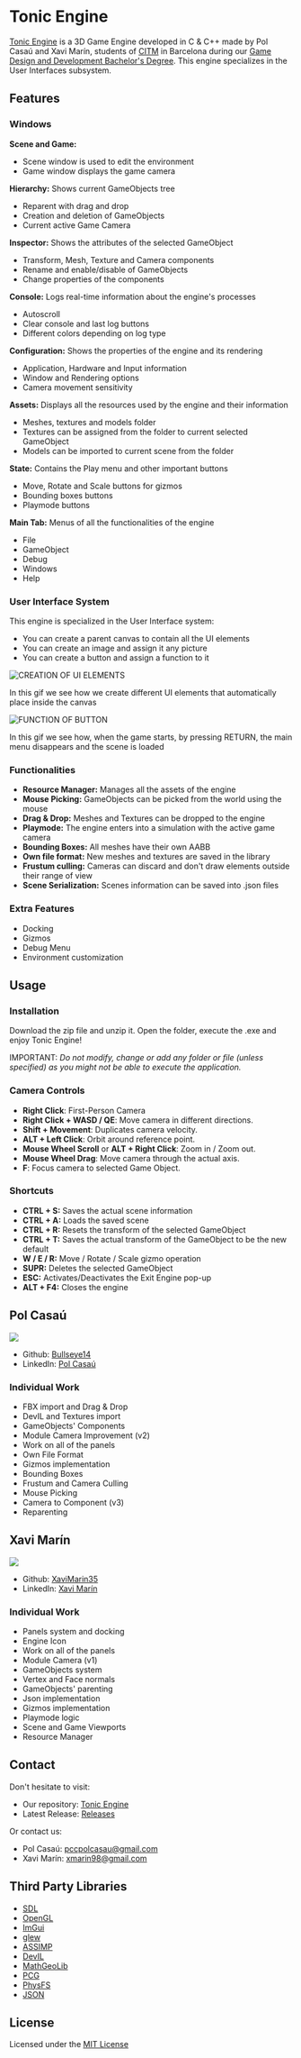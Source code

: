 # Tonic Engine

[Tonic Engine](https://github.com/xavimarin35/TonicEngine) is a 3D Game Engine developed in C & C++ made by Pol Casaú and Xavi Marín, students of [CITM](https://www.citm.upc.edu/) in Barcelona during our [Game Design and Development Bachelor's Degree](https://www.citm.upc.edu/cat/estudis/grau-videojocs-bcn/). This engine specializes in the User Interfaces subsystem.

## Features

### Windows

**Scene and Game:**
* Scene window is used to edit the environment
* Game window displays the game camera

**Hierarchy:**
Shows current GameObjects tree
* Reparent with drag and drop
* Creation and deletion of GameObjects
* Current active Game Camera

**Inspector:**
Shows the attributes of the selected GameObject
* Transform, Mesh, Texture and Camera components
* Rename and enable/disable of GameObjects
* Change properties of the components

**Console:**
Logs real-time information about the engine's processes
* Autoscroll
* Clear console and last log buttons
* Different colors depending on log type

**Configuration:**
Shows the properties of the engine and its rendering
* Application, Hardware and Input information
* Window and Rendering options
* Camera movement sensitivity

**Assets:**
Displays all the resources used by the engine and their information
* Meshes, textures and models folder
* Textures can be assigned from the folder to current selected GameObject
* Models can be imported to current scene from the folder

**State:**
Contains the Play menu and other important buttons
* Move, Rotate and Scale buttons for gizmos
* Bounding boxes buttons
* Playmode buttons

**Main Tab:**
Menus of all the functionalities of the engine
* File
* GameObject
* Debug
* Windows
* Help

### User Interface System

This engine is specialized in the User Interface system:

* You can create a parent canvas to contain all the UI elements
* You can create an image and assign it any picture
* You can create a button and assign a function to it

![CREATION OF UI ELEMENTS](https://github.com/xavimarin35/TonicEngine/blob/gh-pages/docs/gifs/Create.gif?raw=true)

In this gif we see how we create different UI elements that automatically place inside the canvas

![FUNCTION OF BUTTON](https://github.com/xavimarin35/TonicEngine/blob/gh-pages/docs/gifs/PlayMode.gif?raw=true)

In this gif we see how, when the game starts, by pressing RETURN, the main menu disappears and the scene is loaded

### Functionalities

* **Resource Manager:** Manages all the assets of the engine
* **Mouse Picking:** GameObjects can be picked from the world using the mouse
* **Drag & Drop:** Meshes and Textures can be dropped to the engine
* **Playmode:** The engine enters into a simulation with the active game camera
* **Bounding Boxes:** All meshes have their own AABB
* **Own file format:** New meshes and textures are saved in the library
* **Frustum culling:** Cameras can discard and don't draw elements outside their range of view
* **Scene Serialization:** Scenes information can be saved into .json files

### Extra Features

* Docking
* Gizmos
* Debug Menu
* Environment customization

## Usage

### Installation

Download the zip file and unzip it. Open the folder, execute the .exe and enjoy Tonic Engine!

IMPORTANT: *Do not modify, change or add any folder or file (unless specified) as you might not be able to execute the application.*

### Camera Controls

* **Right Click**: First-Person Camera
* **Right Click + WASD / QE**: Move camera in different directions.
* **Shift + Movement**: Duplicates camera velocity.
* **ALT + Left Click**: Orbit around reference point.
* **Mouse Wheel Scroll** or **ALT + Right Click**: Zoom in / Zoom out.
* **Mouse Wheel Drag**: Move camera through the actual axis.
* **F**: Focus camera to selected Game Object.

### Shortcuts

* **CTRL + S:** Saves the actual scene information
* **CTRL + A:** Loads the saved scene
* **CTRL + R:** Resets the transform of the selected GameObject
* **CTRL + T:** Saves the actual transform of the GameObject to be the new default
* **W / E / R:** Move / Rotate / Scale gizmo operation
* **SUPR:** Deletes the selected GameObject
* **ESC:** Activates/Deactivates the Exit Engine pop-up
* **ALT + F4:** Closes the engine

## Pol Casaú

![](https://github.com/xavimarin35/TonicEngine/blob/gh-pages/docs/images/pol_.jpg?raw=true)

- Github: [Bullseye14](https://github.com/Bullseye14)
- LinkedIn: [Pol Casaú](https://www.linkedin.com/in/polcasau8/)

### Individual Work

- FBX import and Drag & Drop
- DevIL and Textures import
- GameObjects' Components
- Module Camera Improvement (v2)
- Work on all of the panels
- Own File Format
- Gizmos implementation
- Bounding Boxes
- Frustum and Camera Culling
- Mouse Picking
- Camera to Component (v3)
- Reparenting
	
## Xavi Marín

![](https://github.com/xavimarin35/TonicEngine/blob/gh-pages/docs/images/xavi.jpg?raw=true)

- Github: [XaviMarin35](https://github.com/xavimarin35)
- LinkedIn: [Xavi Marín](https://www.linkedin.com/in/xavi-marin-sola/)

### Individual Work

- Panels system and docking
- Engine Icon
- Work on all of the panels
- Module Camera (v1)
- GameObjects system
- Vertex and Face normals
- GameObjects' parenting
- Json implementation
- Gizmos implementation
- Playmode logic
- Scene and Game Viewports
- Resource Manager

## Contact

 Don't hesitate to visit:
 - Our repository: [Tonic Engine](https://github.com/xavimarin35/TonicEngine) 
 - Latest Release: [Releases](https://github.com/xavimarin35/TonicEngine/releases)
 
 Or contact us:
 - Pol Casaú: pccpolcasau@gmail.com
 - Xavi Marín: xmarin98@gmail.com
 
  
## Third Party Libraries

* [SDL](https://www.libsdl.org/)
* [OpenGL](https://www.opengl.org/)
* [ImGui](https://github.com/ocornut/imgui)
* [glew](http://glew.sourceforge.net/)
* [ASSIMP](http://assimp.org/)
* [DevIL](http://openil.sourceforge.net/)
* [MathGeoLib](https://github.com/juj/MathGeoLib)
* [PCG](https://www.pcg-random.org/index.html)
* [PhysFS](https://icculus.org/physfs/)
* [JSON](https://github.com/nlohmann/json)

## License

Licensed under the [MIT License](https://github.com/xavimarin35/TonicEngine/blob/master/LICENSE)
